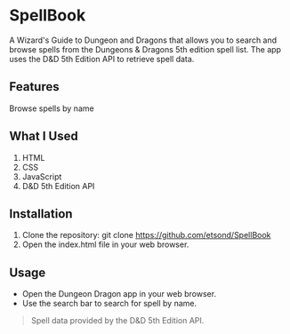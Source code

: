 # SpellBook
A Wizard's Guide to Dungeon and Dragons that allows you to search and browse spells from the Dungeons & Dragons 5th edition spell list. The app uses the D&D 5th Edition API to retrieve spell data.

## Features
Browse spells by name

## What I Used
1. HTML
2. CSS
3. JavaScript
5. D&D 5th Edition API
## Installation
1. Clone the repository: git clone https://github.com/etsond/SpellBook
2. Open the index.html file in your web browser.
## Usage
- Open the Dungeon Dragon app in your web browser.
- Use the search bar to search for spell by name.

> Spell data provided by the D&D 5th Edition API.
